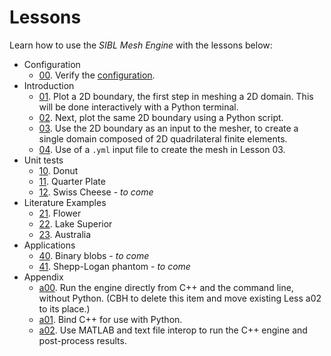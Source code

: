 # Lessons

Learn how to use the *SIBL Mesh Engine* with the lessons below:

* Configuration
  * [00](lesson_00.md). Verify the [configuration](../../../config/README.md).
* Introduction
  * [01](lesson_01.md). Plot a 2D boundary, the first step in meshing a 2D domain.  This will be done interactively with a Python terminal.
  * [02](lesson_02.md). Next, plot the same 2D boundary using a Python script.
  * [03](lesson_03.md). Use the 2D boundary as an input to the mesher, to create a single domain composed of 2D quadrilateral finite elements.
  * [04](lesson_04.md). Use of a `.yml` input file to create the mesh in Lesson 03.
* Unit tests
  * [10](lesson_10.md). Donut
  * [11](lesson_11.md). Quarter Plate
  * [12](lesson_12.md). Swiss Cheese - *to come*
* Literature Examples
  * [21](lesson_21.md). Flower
  * [22](lesson_22.md). Lake Superior
  * [23](lesson_23.md). Australia
* Applications
  * [40](lesson_40.md). Binary blobs - *to come*
  * [41](lesson_41.md). Shepp-Logan phantom - *to come*
* Appendix
  * [a00](lesson_a00.md). Run the engine directly from C++ and the command line, without Python.  (CBH to delete this item and move existing Less a02 to its place.)
  * [a01](lesson_a01.md). Bind C++ for use with Python.
  * [a02](lesson_a02.md). Use MATLAB and text file interop to run the C++ engine and post-process results.
